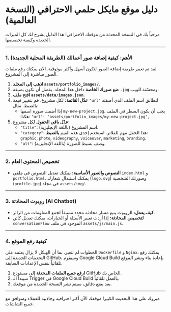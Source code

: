 # دليل موقع مايكل حلمي الاحترافي (النسخة العالمية)

مرحباً بك في النسخة المحدثة من موقعك الاحترافي! هذا الدليل يشرح لك كل الميزات الجديدة وكيفية تخصيصها.

---

### 1. **الأهم: كيفية إضافة صور أعمالك (الطريقة المحلية الجديدة)**

لقد تم تغيير طريقة إضافة الصور لتكون أسهل وأكثر موثوقية. الآن يمكنك رفع ملفات الصور مباشرة إلى المشروع.

1.  **اذهب إلى المجلد `assets/portfolio_images/`**.
2.  **ضع صورك الخاصة** داخل هذا المجلد. يفضل أن تكون بصيغة `.jpg` ومحسّنة للويب.
3.  **افتح ملف `assets/data/images.json`**.
4.  **عدّل القائمة:** لكل مشروع، قم بتغيير قيمة `"url"` لتطابق اسم الملف الذي أضفته بالضبط. مثال:
    *   إذا أضفت صورة اسمها `my-new-project.jpg`، يجب أن يكون السطر في الملف هكذا:
        `"url": "assets/portfolio_images/my-new-project.jpg",`
5.  **عدّل باقي الحقول** لكل مشروع:
    *   `"title"`: اسم المشروع (باللغة الإنجليزية).
    *   `"category"`: هذا الحقل مهم للفلاتر. استخدم إحدى هذه القيم **بالضبط**: `graphic`, `photo`, `videography`, `voiceover`, `marketing`, `branding`.
    *   `"alt"`: وصف بسيط للصورة (باللغة الإنجليزية).

---

### 2. تخصيص المحتوى العام

-   **النصوص والصور الأساسية:** يمكنك تعديل النصوص في ملفي `index.html` و `portfolio.html`. يمكنك استبدال شعارك (`logo.svg`) وصورتك الشخصية (`profile.jpg`) في مجلد `assets/img/`.

---

### 3. روبوت المحادثة (AI Chatbot)

-   **كيف يعمل:** الروبوت يتبع مسار محادثة محدد مسبقاً لجمع المعلومات من الزائر.
-   **لتخصيص المحادثة:** إذا أردت تغيير الأسئلة أو الخيارات، يمكنك تعديل كائن `conversationFlow` الموجود في ملف `assets/js/main.js`.

---

### 4. كيفية رفع الموقع

الخطوات لم تتغير. بما أن الهيكل لا يزال يعتمد على `Dockerfile` و `Nginx`، يمكنك رفع التحديثات الجديدة إلى GitHub، وسيقوم Google Cloud Build بإعادة بناء ونشر الموقع تلقائياً بنفس الإعدادات السابقة.

1.  **ارفع جميع الملفات المحدثة** إلى مستودع GitHub الخاص بك.
2.  سيبدأ الـ Trigger في Google Cloud Build بالعمل تلقائياً.
3.  بعد بضع دقائق، سيتم نشر النسخة الجديدة من موقعك.

---

مبروك على هذا التحديث الكبير! موقعك الآن أكثر احترافية وجاذبية للعملاء ومتوافق مع جميع الشاشات.
